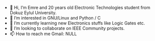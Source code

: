 - 👋 Hi, I’m Emre and 20 years old Electronic Technologies student from Dokuz Eylul University.
- 👀 I’m interested in GNU/Linux and Python / C
- 🌱 I’m currently learning new Electronics stuffs like Logic Gates etc.
- 💞️ I’m looking to collaborate on IEEE Community projects.
- 📫 How to reach me Gmail: NULL

<!---
emrekizilelma/emrekizilelma is a ✨ special ✨ repository because its `README.md` (this file) appears on your GitHub profile.
You can click the Preview link to take a look at your changes.
--->
